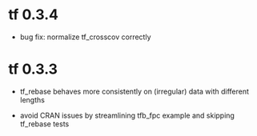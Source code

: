 # tf 0.3.4

* bug fix: normalize tf_crosscov correctly

# tf 0.3.3

* tf_rebase behaves more consistently on (irregular) data with different lengths

* avoid CRAN issues by streamlining tfb_fpc example and skipping tf_rebase tests

